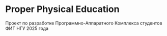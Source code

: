 # Proper Physical Education
Проект по разработке Программно-Аппаратного Комплекса студентов ФИТ НГУ 2025 года
